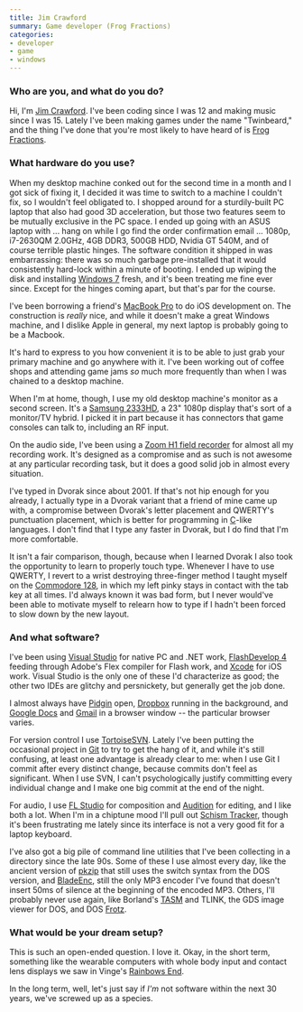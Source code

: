 ```yaml
---
title: Jim Crawford
summary: Game developer (Frog Fractions)
categories:
- developer
- game
- windows
---
```


### Who are you, and what do you do?

Hi, I'm [Jim Crawford](http://twinbeardstudios.com/ "Jim's website."). I've been coding since I was 12 and making music since I was 15. Lately I've been making games under the name "Twinbeard," and the thing I've done that you're most likely to have heard of is [Frog Fractions][frog-fractions].

### What hardware do you use?

When my desktop machine conked out for the second time in a month and I got sick of fixing it, I decided it was time to switch to a machine I couldn't fix, so I wouldn't feel obligated to. I shopped around for a sturdily-built PC laptop that also had good 3D acceleration, but those two features seem to be mutually exclusive in the PC space. I ended up going with an ASUS laptop with ... hang on while I go find the order confirmation email ... 1080p, i7-2630QM 2.0GHz, 4GB DDR3, 500GB HDD, Nvidia GT 540M, and of course terrible plastic hinges. The software condition it shipped in was embarrassing: there was so much garbage pre-installed that it would consistently hard-lock within a minute of booting. I ended up wiping the disk and installing [Windows 7][windows-7] fresh, and it's been treating me fine ever since. Except for the hinges coming apart, but that's par for the course.

I've been borrowing a friend's [MacBook Pro][macbook-pro] to do iOS development on. The construction is *really* nice, and while it doesn't make a great Windows machine, and I dislike Apple in general, my next laptop is probably going to be a Macbook.

It's hard to express to you how convenient it is to be able to just grab your primary machine and go anywhere with it. I've been working out of coffee shops and attending game jams *so* much more frequently than when I was chained to a desktop machine.

When I'm at home, though, I use my old desktop machine's monitor as a second screen. It's a [Samsung 2333HD][syncmaster-2333hd], a 23" 1080p display that's sort of a monitor/TV hybrid. I picked it in part because it has connectors that game consoles can talk to, including an RF input.

On the audio side, I've been using a [Zoom H1 field recorder][h1] for almost all my recording work. It's designed as a compromise and as such is not awesome at any particular recording task, but it does a good solid job in almost every situation.

I've typed in Dvorak since about 2001. If that's not hip enough for you already, I actually type in a Dvorak variant that a friend of mine came up with, a compromise between Dvorak's letter placement and QWERTY's punctuation placement, which is better for programming in [C][]-like languages. I don't find that I type any faster in Dvorak, but I do find that I'm more comfortable.

It isn't a fair comparison, though, because when I learned Dvorak I also took the opportunity to learn to properly touch type. Whenever I have to use QWERTY, I revert to a wrist destroying three-finger method I taught myself on the [Commodore 128][commodore-128], in which my left pinky stays in contact with the tab key at all times. I'd always known it was bad form, but I never would've been able to motivate myself to relearn how to type if I hadn't been forced to slow down by the new layout.

### And what software?

I've been using [Visual Studio][visual-studio] for native PC and .NET work, [FlashDevelop 4][flashdevelop] feeding through Adobe's Flex compiler for Flash work, and [Xcode][] for iOS work. Visual Studio is the only one of these I'd characterize as good; the other two IDEs are glitchy and persnickety, but generally get the job done.

I almost always have [Pidgin][] open, [Dropbox][] running in the background, and [Google Docs][google-docs] and [Gmail][] in a browser window -- the particular browser varies.

For version control I use [TortoiseSVN][]. Lately I've been putting the occasional project in [Git][] to try to get the hang of it, and while it's still confusing, at least one advantage is already clear to me: when I use Git I commit after every distinct change, because commits don't feel as significant. When I use SVN, I can't psychologically justify committing every individual change and I make one big commit at the end of the night.

For audio, I use [FL Studio][fl-studio] for composition and [Audition][] for editing, and I like both a lot. When I'm in a chiptune mood I'll pull out [Schism Tracker][schism-tracker], though it's been frustrating me lately since its interface is not a very good fit for a laptop keyboard.

I've also got a big pile of command line utilities that I've been collecting in a directory since the late 90s. Some of these I use almost every day, like the ancient version of [pkzip][] that still uses the switch syntax from the DOS version, and [BladeEnc][], still the only MP3 encoder I've found that doesn't insert 50ms of silence at the beginning of the encoded MP3. Others, I'll probably never use again, like Borland's [TASM][turbo-assembler] and TLINK, the GDS image viewer for DOS, and DOS [Frotz][].

### What would be your dream setup?

This is such an open-ended question. I love it. Okay, in the short term, something like the wearable computers with whole body input and contact lens displays we saw in Vinge's [Rainbows End](http://en.wikipedia.org/wiki/Rainbows_End "The Wikipedia entry for 'Rainbows End'.").

In the long term, well, let's just say if *I'm* not software within the next 30 years, we've screwed up as a species.

[commodore-128]: https://en.wikipedia.org/wiki/Commodore_128 "An 8-bit computer."
[h1]: https://www.zoom.co.jp/products/h1 "A digital recorder."
[macbook-pro]: https://www.apple.com/macbook-pro/ "A laptop."
[syncmaster-2333hd]: https://www.amazon.com/Samsung-SyncMaster-2333HD-Widescreen-Monitor/dp/B00213QXFA "A 23 inch monitor/TV."
[audition]: https://creative.adobe.com/products/audition "An audio editing software suite."
[bladeenc]: http://freecode.com/projects/bladeenc "An MP3 encoder."
[c]: https://en.wikipedia.org/wiki/C_(programming_language) "A compiled programming language."
[dropbox]: https://www.dropbox.com/ "Online syncing and storage."
[fl-studio]: http://www.image-line.com/flstudio/ "An audio editor for Windows."
[flashdevelop]: http://www.flashdevelop.org/ "A free, open source ActionScript/Flex IDE."
[frog-fractions]: http://twinbeard.com/frog-fractions/ "A game about frogs and fractions."
[frotz]: https://en.wikipedia.org/wiki/Z-machine#Frotz "A Z-Code interpreter."
[git]: https://git-scm.com/ "A version control system."
[gmail]: https://mail.google.com/mail/ "Web-based email."
[google-docs]: https://en.wikipedia.org/wiki/Google_Docs "A web-based office suite."
[pidgin]: http://www.pidgin.im/ "An open-source multi-protocol chat client."
[pkzip]: https://en.wikipedia.org/wiki/PKZIP "A file compression tool."
[schism-tracker]: http://schismtracker.org/wiki/Schism%20Tracker "Audio creation software."
[tortoisesvn]: https://tortoisesvn.net/ "A Subversion client for Windows."
[turbo-assembler]: https://en.wikipedia.org/wiki/Turbo_Assembler "An assembly code tool."
[visual-studio]: http://www.visualstudio.com "A Windows development environment."
[windows-7]: https://en.wikipedia.org/wiki/Windows_7 "An operating system."
[xcode]: https://en.wikipedia.org/wiki/Xcode "An IDE for Mac developers."
